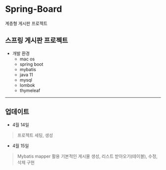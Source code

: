 # Spring-Board
 계층형 게시판 프로젝트
 
## 스프링 게시판 프로젝트

- 개발 환경
  - mac os
  - spring boot
  - mybatis
  - java 11 
  - mysql
  - lombok
  - thymeleaf

---------------------

## 업데이트

- 4월 14일
> 프로젝트 세팅, 생성

- 4월 15일
> Mybatis mapper 활용
> 기본적인 게시물 생성, 리스트 받아오기(테이블), 수정, 삭제 구현
